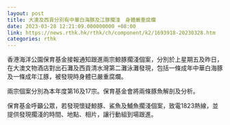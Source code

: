 ```yaml
---
layout: post
title: 大澳及西貢分別有中華白海豚及江豚擱淺　身體嚴重腐爛
date: 2023-03-28 12:21:09.000000000 +08:00
link: https://news.rthk.hk/rthk/ch/component/k2/1693918-20230328.htm
categories: rthk
---
```


香港海洋公園保育基金接報通知跟進兩宗鯨豚擱淺個案，分別於上星期五及昨日，在大澳文物酒店對出石灘及西貢清水灣第二灘泳灘發現，包括一條成年中華白海豚及一條成年江豚，被發現時身體已嚴重腐爛。

兩宗個案分別為本年度第16及17宗。保育基金會將兩條豚魚解剖及分析。

保育基金呼籲公眾，若發現懷疑鯨豚、鯊魚及鯆魚擱淺個案，致電1823熱線，並提供發現擱淺的時間、地點、相片，讓行動組到場跟進。
